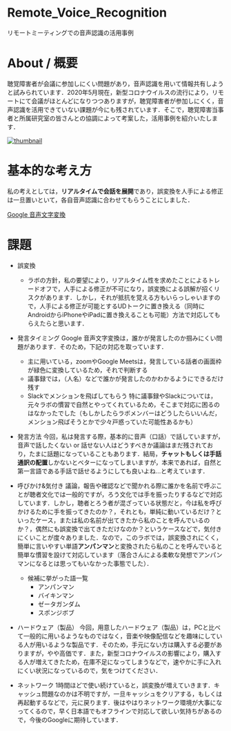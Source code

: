 # Remote_Voice_Recognition
リモートミーティングでの音声認識の活用事例

# About / 概要
聴覚障害者が会議に参加しにくい問題があり，音声認識を用いて情報共有しようと試みられています．2020年5月現在，新型コロナウイルスの流行により，リモートにて会議がほとんどになりつつありますが，聴覚障害者が参加しにくく，音声認識を活用できていない課題が今にも残されています．そこで，聴覚障害当事者と所属研究室の皆さんとの協調によって考案した，活用事例を紹介いたします．

[![thumbnail](https://pbs.twimg.com/ext_tw_video_thumb/1260610549529759745/pu/img/Hqi90pq6yoBZvtzT.jpg)](https://twitter.com/ochyai/status/1260610691041357825/video/1)


# 基本的な考え方
私の考えとしては，**リアルタイムで会話を展開**であり，誤変換を人手による修正は一旦置いといて，各自音声認識に合わせてもらうことにしました．

[Google 音声文字変換](https://play.google.com/store/apps/details?id=com.google.audio.hearing.visualization.accessibility.scribe&hl=ja)


# 課題
- 誤変換
  - ラボの方針，私の要望により，リアルタイム性を求めたことによるトレードオフで，人手による修正が不可になり，誤変換による誤解が招くリスクがあります．しかし，それが抵抗を覚える方もいらっしゃいますので，人手による修正が可能とするUDトークに置き換える（同時にAndroidからiPhoneやiPadに置き換えることも可能）方法で対応してもらえたらと思います．

- 発言タイミング
Google 音声文字変換は，誰かが発言したのか掴みにくい問題があります．そのため，下記の対応を取っています．
  - 主に用いている，zoomやGoogle Meetsは，発言している話者の画面枠が緑色に変換しているため，それで判断する
  - 議事録では，（人名）などで誰かが発言したのかわかるようにできるだけ残す
  - Slackでメンションを飛ばしてもらう
特に議事録やSlackについては，元々ラボの慣習で自然とやってくれているため，そこまで対応に困るのはなかったでした（もしかしたらラボメンバーはどうしたらいいんだ，メンション飛ばそうとかで少々戸惑っていた可能性あるかも）

- 発言方法
今回，私は発言する際，基本的に音声（口話）で話していますが，音声で話したくない or 話せない人はどうすべきか議論はまだ残されており，たまに話題になっていることもあります．結局，**チャットもしくは手話通訳の配置**しかないとベターになってしまいますが，本来であれば，自然と第一言語である手話で話せるようにしても良いよね…と考えています．

- 呼びかけ&気付き
議論，報告や確認などで聞かれる際に誰かを名前で呼ぶことが聴者文化では一般的ですが，ろう文化では手を振ったりするなどで対応しています．しかし，聴者とろう者が混ざっている状態だと，今は私を呼びかけるために手を振ってきたのか？，それとも，単純に動いているだけ？といったケース，または私の名前が出てきたから私のことを呼んでいるのか？，偶然にも誤変換で出てきただけなのか？というケースなどで，気付きにくいことが度々ありました．なので，このラボでは，誤変換されにくく，簡単に言いやすい単語**アンパンマン**と変換されたら私のことを呼んでいると簡単な慣習を設けて対応しています（落合さんによる柔軟な発想でアンパンマンになるとは思ってもいなかった事態でした）．
  - 候補に挙がった語一覧
    - アンパンマン
    - バイキンマン
    - ゼータガンダム
    - スポンジボブ

- ハードウェア（製品）
今回，用意したハードウェア（製品）は，PCと比べて一般的に用いるようなものではなく，音楽や映像配信などを趣味にしている人が用いるような製品です．そのため，手元にない方は購入する必要がありますが，やや高価です．また，新型コロナウイルスの影響により，購入する人が増えてきたため，在庫不足になってしまうなどで，速やかに手に入れにくい状況になっているので，気をつけてください．
  
- ネットワーク
1時間ほどで使い続けていると，誤変換が増えていきます．キャッシュ問題なのかは不明ですが，一旦キャッシュをクリアする，もしくは再起動するなどで，元に戻ります．後はやはりネットワーク環境が大事になってくるので，早く日本語でもオフラインで対応して欲しい気持ちがあるので，今後のGoogleに期待しています．

